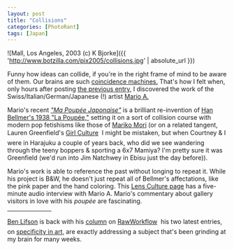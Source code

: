 ```yaml
---
layout: post
title: "Collisions"
categories: [PhotoRant]
tags: [Japan]
---
```



![Mall, Los Angeles, 2003 (c) K Bjorke]({{ 'http://www.botzilla.com/pix2005/collisions.jpg' | absolute_url }})


Funny how ideas can collide, if you're in the right frame of mind to be aware of them. Our brains are such <a href="http://www.csicop.org/si/9809/coincidence.html">coincidence machines.</a> That's how I felt when, only hours after posting <a href="/blog/archives/000391.html">the previous entry,</a> I discovered the work of the Swiss/Italian/German/Japanese (!) artist <a href="http://www.marioa.com/">Mario A.</a>

<!--more-->
Mario's recent <a href="http://mizuma-art.co.jp/_archive/200107_mario_e.html"><cite>"Ma Poup&eacute;e Japonaise"</cite></a> is a brilliant re-invention of <a href="http://www.icp.org/exhibitions/bellmer/">Han Bellmer's 1938 "La Poup&eacute;e,"</a> setting it on a sort of collision course with modern pop fetishisms like those of <a href="http://www.mcachicago.org/MCA/exhibit/past/Mori/">Mariko Mori</a> (or on a related tangent, Lauren Greenfield's <a href="http://www.zonezero.com/exposiciones/fotografos/girlcult/">Girl Culture</a> &#151; I might be mistaken, but when Courtney & I were in Harajuku a couple of years back, who did we see wandering through the teeny boppers & sporting a 6x7 Mamiya? I'm pretty sure it was Greenfield (we'd run into Jim Natchwey in Ebisu just the day before)). 

Mario's work is able to reference the past without longing to repeat it. While his project is B&W, he doesn't just repeat all of Bellmer's affectations, like the pink paper and the hand coloring. This <a href="http://www.lensculture.com/mario.html">Lens Culture page</a> has a five-minute audio interview with Mario A. Mario's commentary about gallery visitors in love with his <i>poup&eacute;e</i> are fascinating. 

<hr align="center" width="20%">

<a href="http://www.benlifson/">Ben Lifson</a> is back with his <a href="
http://www.rawworkflow.com/making_pictures/index.html">column</a> on <a href="http://www.rawworkflow.com/">RawWorkflow</a> &#151; his two latest entries, on <a href="http://www.rawworkflow.com/making_pictures/jan_05/index.html">specificity in art,</a> are exactly addressing a subject that's been grinding at my brain for many weeks.
